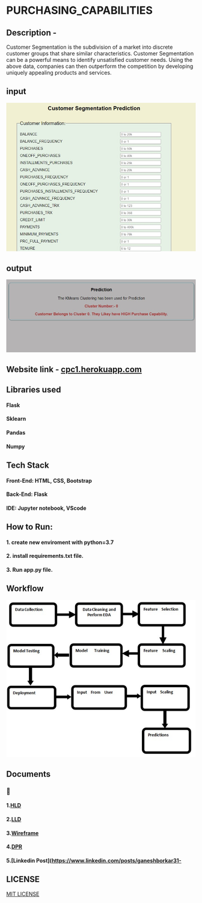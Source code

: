 # PURCHASING_CAPABILITIES

## Description - 
   Customer Segmentation is the subdivision of a market into discrete customer groups that share similar characteristics. Customer Segmentation can be a powerful means to identify unsatisfied customer needs. Using the above data, companies can then outperform the competition by developing uniquely appealing products and services.

## input
![alt tag](https://github.com/ganesh-borkar/PURCHASING_CAPABILITIES/blob/main/Screenshots/input.jpg)

## output
![alt tag](https://github.com/ganesh-borkar/PURCHASING_CAPABILITIES/blob/main/Screenshots/output.jpg)

## Website link - [cpc1.herokuapp.com](cpc1.herokuapp.com)

## Libraries used
#### Flask
#### Sklearn
#### Pandas
#### Numpy

## Tech Stack
#### Front-End: HTML, CSS, Bootstrap
#### Back-End: Flask
#### IDE: Jupyter notebook, VScode

## How to Run:
#### 1. create new enviroment with python=3.7
#### 2. install requirements.txt file.
#### 3. Run app.py file.

## Workflow
![alt tag](https://github.com/ganesh-borkar/PURCHASING_CAPABILITIES/blob/main/Screenshots/Architecture.jpg)

## Documents
### 📙 
#### 1.[HLD](https://github.com/ganesh-borkar/PURCHASING_CAPABILITIES/blob/main/Documents/High%20Level%20Design.pdf)
#### 2.[LLD](https://github.com/ganesh-borkar/PURCHASING_CAPABILITIES/blob/main/Documents/Low_Level_Design_.pdf)
#### 3.[Wireframe](https://github.com/ganesh-borkar/PURCHASING_CAPABILITIES/blob/main/Documents/wireframe.pdf)
#### 4.[DPR](https://github.com/ganesh-borkar/PURCHASING_CAPABILITIES/blob/main/Documents/DPR.pptx)
#### 5.[Linkedin Post](https://www.linkedin.com/posts/ganeshborkar31-





## LICENSE
[MIT LICENSE](LICENSE)
